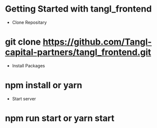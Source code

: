 # Getting Started with tangl_frontend


* Clone Repositary
# git clone https://github.com/Tangl-capital-partners/tangl_frontend.git

* Install Packages
# npm install or yarn

* Start server
# npm run start or yarn start
  

